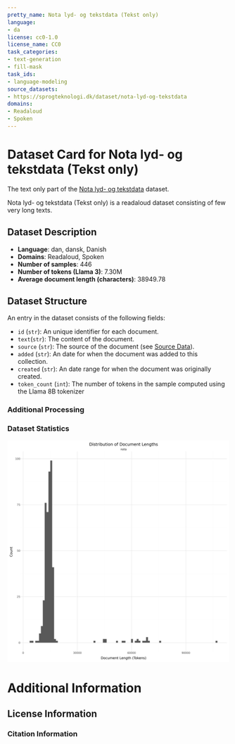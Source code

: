 ```yaml
---
pretty_name: Nota lyd- og tekstdata (Tekst only)
language:
- da
license: cc0-1.0
license_name: CC0
task_categories:
- text-generation
- fill-mask
task_ids:
- language-modeling
source_datasets:
- https://sprogteknologi.dk/dataset/nota-lyd-og-tekstdata
domains:
- Readaloud
- Spoken
---
```


# Dataset Card for Nota lyd- og tekstdata (Tekst only)

<!-- START-SHORT DESCRIPTION -->
The text only part of the [Nota lyd- og tekstdata](https://sprogteknologi.dk/dataset/nota-lyd-og-tekstdata) dataset. 
<!-- END-SHORT DESCRIPTION -->

Nota lyd- og tekstdata (Tekst only) is a readaloud dataset consisting of few very long texts.




## Dataset Description

<!-- START-DESC-STATS -->
- **Language**: dan, dansk, Danish
- **Domains**: Readaloud, Spoken
- **Number of samples**: 446
- **Number of tokens (Llama 3)**: 7.30M
- **Average document length (characters)**: 38949.78
<!-- END-DESC-STATS -->


## Dataset Structure
An entry in the dataset consists of the following fields:

- `id` (`str`): An unique identifier for each document.
- `text`(`str`): The content of the document.
- `source` (`str`): The source of the document (see [Source Data](#source-data)).
- `added` (`str`): An date for when the document was added to this collection.
- `created` (`str`): An date range for when the document was originally created.
- `token_count` (`int`): The number of tokens in the sample computed using the Llama 8B tokenizer


### Additional Processing


### Dataset Statistics

<!-- START-DATASET PLOTS -->
<p align="center">
<img src="./images/dist_document_length.png" width="600" style="margin-right: 10px;" />
</p>
<!-- END-DATASET PLOTS -->


# Additional Information

## License Information


### Citation Information
